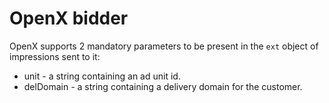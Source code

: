 # OpenX bidder

OpenX supports 2 mandatory parameters to be present in the `ext` object of impressions sent to it:
- unit - a string containing an ad unit id.
- delDomain - a string containing a delivery domain for the customer.